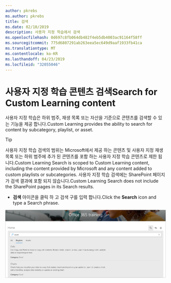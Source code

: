 ```yaml
---
author: pkrebs
ms.author: pkrebs
title: 검색
ms.date: 02/10/2019
description: 사용자 지정 학습에서 검색
ms.openlocfilehash: 0d697c8fb064db482f4eb5db4003ac91164f58ff
ms.sourcegitcommit: 775d6807291ab263eea5ec649d9aaf1933fb41ca
ms.translationtype: MT
ms.contentlocale: ko-KR
ms.lasthandoff: 04/23/2019
ms.locfileid: "32055046"
---
```

# <a name="search-for-custom-learning-content"></a><span data-ttu-id="26bf3-103">사용자 지정 학습 콘텐츠 검색</span><span class="sxs-lookup"><span data-stu-id="26bf3-103">Search for Custom Learning content</span></span>

<span data-ttu-id="26bf3-104">사용자 지정 학습은 하위 범주, 재생 목록 또는 자산을 기준으로 콘텐츠를 검색할 수 있는 기능을 제공 합니다.</span><span class="sxs-lookup"><span data-stu-id="26bf3-104">Custom Learning provides the ability to search for content by subcategory, playlist, or asset.</span></span> 

> [!TIP]
> <span data-ttu-id="26bf3-105">사용자 지정 학습 검색의 범위는 Microsoft에서 제공 하는 콘텐츠 및 사용자 지정 재생 목록 또는 하위 범주에 추가 된 콘텐츠를 포함 하는 사용자 지정 학습 콘텐츠로 제한 됩니다.</span><span class="sxs-lookup"><span data-stu-id="26bf3-105">Custom Learning Search is scoped to Custom Learning content, including the content provided by Microsoft  and any content added to custom playlists or subcategories.</span></span> <span data-ttu-id="26bf3-106">사용자 지정 학습 검색에는 SharePoint 페이지가 검색 결과에 포함 되지 않습니다.</span><span class="sxs-lookup"><span data-stu-id="26bf3-106">Custom Learning Search does not include the SharePoint pages in its Search results.</span></span>     

- <span data-ttu-id="26bf3-107">**검색** 아이콘을 클릭 하 고 검색 구를 입력 합니다.</span><span class="sxs-lookup"><span data-stu-id="26bf3-107">Click the **Search** icon and type a Search phrase.</span></span> 

![cg-search-.png](media/cg-search.png)

